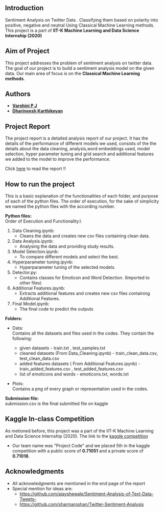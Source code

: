 ## Introduction
Sentiment Analysis on Twitter Data . Classifying them based on polarity into positive, negative and neutral Using Classical Machine Learning methods.
This project is a part of **IIT-K Machine Learning and Data Science Internship (2020)**


## Aim of Project

This project addresses the problem of sentiment analysis on twitter data. The goal of our project is to build a sentiment analysis model on the given data. Our main area of focus is on the **Classical Machine Learning methods**. 

## Authors

* [**Varshini P J**](https://github.com/)
* [**Dharineesh Karthikeyan**](https://github.com/Dharineesh-Karthikeyan)

## Project Report
The project report is a detailed analysis report of our project. It has the details of the performance of different models we used, consists of the the details about the data cleaning, analysis,word embeddings used, model selection, hyper parameter tuning and grid search and additional features we added to the model to improve the performance.

Click [here](https://github.com/Dharineesh-Karthikeyan/nlp-tweet-sentiment-analysis/blob/master/Project_Report.pdf) to read the report !!

## How to run the project
This is a basic explanation of the functionalities of each folder, and purpose of each of the python files.
The order of execution, for the sake of simplicity we named the python files with the according number.

**Python files:**\
   Order of Execution and Functionality:\
   1. Data Cleaning.ipynb:
       * Cleans the data and creates new csv files containing clean data.
   2. Data Analysis.ipynb:
       * Analysing the data and providing study results.
   3. Model Selection.ipynb:
       * To compare different models and select the best.
   4. Hyperparameter tuning.ipynb:
       * Hyperparameter tuning of the selected models.
   5. Detector.py:
       * Contains classes for Emoticon and Word Detection. (Imported to other files)
   6. Additional Features.ipynb:
       * Extracts additional features and creates new csv files containing Additional Features.
   7. Final Model.ipynb:
       * The final code to predict the outputs

**Folders:**
   * Data:\
     Contains all the datasets and files used in the codes. They contain the following:
     * given datasets - train.txt , test_samples.txt
     * cleaned datasets (From Data_Cleaning.ipynb) - train_clean_data.csv, test_clean_data.csv
     * added features datasets ( From Additional Features.ipynb) - train_added_features.csv , test_added_features.csv
     * list of emoticons and words - emoticons.txt, words.txt
	
	
   * Plots:\
     Contains a png of every graph or representation used in the codes.


**Submission file:**\
submission.csv is the final submitted file on kaggle


## Kaggle In-class Competition

As metioned before, this project was a part of the IIT-K Machine Learning and Data Science Internship (2020).
The link to the [kaggle competition](https://www.kaggle.com/c/sentiment-analysis-of-tweets)
* Our team name was "Project Code" and we placed 5th in the kaggle competition with a public score of **0.71051** and a private score of **0.71018**.


## Acknowledgments

* All acknowledgments are mentioned in the end page of the report 
* Special mention for ideas are:
    * https://github.com/ajayshewale/Sentiment-Analysis-of-Text-Data-Tweets-
    * https://github.com/sharmaroshan/Twitter-Sentiment-Analysis


